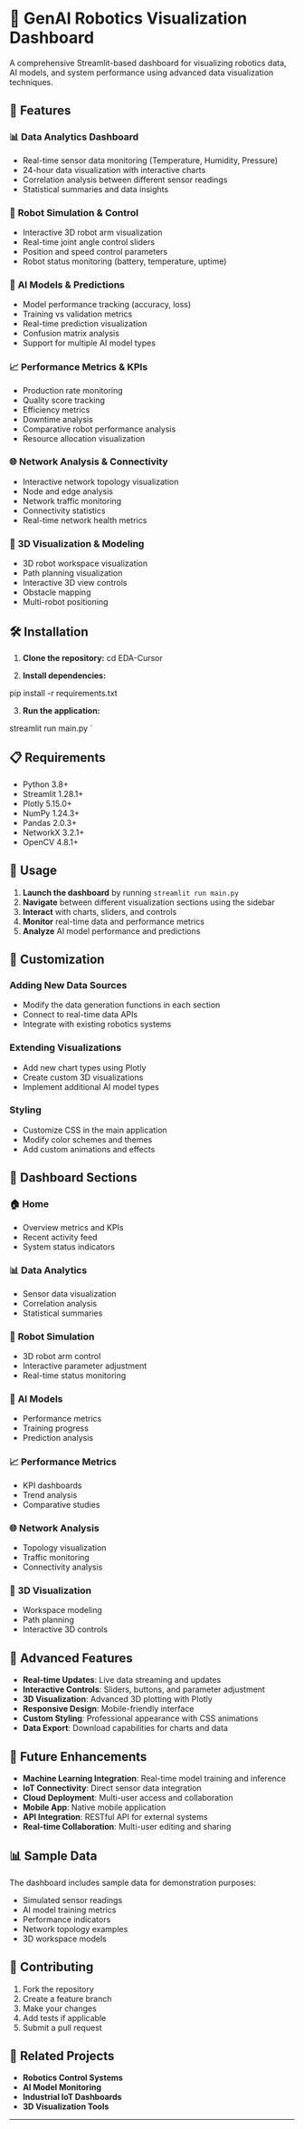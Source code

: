  # 🤖 GenAI Robotics Visualization Dashboard

A comprehensive Streamlit-based dashboard for visualizing robotics data, AI models, and system performance using advanced data visualization techniques.

## 🚀 Features

### 📊 **Data Analytics Dashboard**
- Real-time sensor data monitoring (Temperature, Humidity, Pressure)
- 24-hour data visualization with interactive charts
- Correlation analysis between different sensor readings
- Statistical summaries and data insights

### 🤖 **Robot Simulation & Control**
- Interactive 3D robot arm visualization
- Real-time joint angle control sliders
- Position and speed control parameters
- Robot status monitoring (battery, temperature, uptime)

### 🧠 **AI Models & Predictions**
- Model performance tracking (accuracy, loss)
- Training vs validation metrics
- Real-time prediction visualization
- Confusion matrix analysis
- Support for multiple AI model types

### 📈 **Performance Metrics & KPIs**
- Production rate monitoring
- Quality score tracking
- Efficiency metrics
- Downtime analysis
- Comparative robot performance analysis
- Resource allocation visualization

### 🌐 **Network Analysis & Connectivity**
- Interactive network topology visualization
- Node and edge analysis
- Network traffic monitoring
- Connectivity statistics
- Real-time network health metrics

### 🎨 **3D Visualization & Modeling**
- 3D robot workspace visualization
- Path planning visualization
- Interactive 3D view controls
- Obstacle mapping
- Multi-robot positioning

## 🛠️ Installation

1. **Clone the repository:**
cd EDA-Cursor


2. **Install dependencies:**

pip install -r requirements.txt


3. **Run the application:**

streamlit run main.py
`

## 📋 Requirements

- Python 3.8+
- Streamlit 1.28.1+
- Plotly 5.15.0+
- NumPy 1.24.3+
- Pandas 2.0.3+
- NetworkX 3.2.1+
- OpenCV 4.8.1+

## 🎯 Usage

1. **Launch the dashboard** by running `streamlit run main.py`
2. **Navigate** between different visualization sections using the sidebar
3. **Interact** with charts, sliders, and controls
4. **Monitor** real-time data and performance metrics
5. **Analyze** AI model performance and predictions

## 🔧 Customization

### Adding New Data Sources
- Modify the data generation functions in each section
- Connect to real-time data APIs
- Integrate with existing robotics systems

### Extending Visualizations
- Add new chart types using Plotly
- Create custom 3D visualizations
- Implement additional AI model types

### Styling
- Customize CSS in the main application
- Modify color schemes and themes
- Add custom animations and effects

## 📱 Dashboard Sections

### 🏠 **Home**
- Overview metrics and KPIs
- Recent activity feed
- System status indicators

### 📊 **Data Analytics**
- Sensor data visualization
- Correlation analysis
- Statistical summaries

### 🤖 **Robot Simulation**
- 3D robot arm control
- Interactive parameter adjustment
- Real-time status monitoring

### 🧠 **AI Models**
- Performance metrics
- Training progress
- Prediction analysis

### 📈 **Performance Metrics**
- KPI dashboards
- Trend analysis
- Comparative studies

### 🌐 **Network Analysis**
- Topology visualization
- Traffic monitoring
- Connectivity analysis

### 🎨 **3D Visualization**
- Workspace modeling
- Path planning
- Interactive 3D controls

## 🚀 Advanced Features

- **Real-time Updates**: Live data streaming and updates
- **Interactive Controls**: Sliders, buttons, and parameter adjustment
- **3D Visualization**: Advanced 3D plotting with Plotly
- **Responsive Design**: Mobile-friendly interface
- **Custom Styling**: Professional appearance with CSS animations
- **Data Export**: Download capabilities for charts and data

## 🔮 Future Enhancements

- **Machine Learning Integration**: Real-time model training and inference
- **IoT Connectivity**: Direct sensor data integration
- **Cloud Deployment**: Multi-user access and collaboration
- **Mobile App**: Native mobile application
- **API Integration**: RESTful API for external systems
- **Real-time Collaboration**: Multi-user editing and sharing

## 📊 Sample Data

The dashboard includes sample data for demonstration purposes:
- Simulated sensor readings
- AI model training metrics
- Performance indicators
- Network topology examples
- 3D workspace models

## 🤝 Contributing

1. Fork the repository
2. Create a feature branch
3. Make your changes
4. Add tests if applicable
5. Submit a pull request



## 🔗 Related Projects

- **Robotics Control Systems**
- **AI Model Monitoring**
- **Industrial IoT Dashboards**
- **3D Visualization Tools**

---


